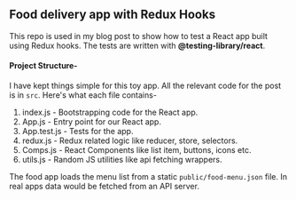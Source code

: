 ## Food delivery app with Redux Hooks

This repo is used in my blog post to show how to test a React app built using Redux hooks. The tests are written with **@testing-library/react**.

#### Project Structure-
I have kept things simple for this toy app. All the relevant code for the post is in `src`. Here's what each file contains-

1. index.js - Bootstrapping code for the React app.
2. App.js - Entry point for our React app.
3. App.test.js - Tests for the app.
4. redux.js - Redux related logic like reducer, store, selectors.
5. Comps.js - React Components like list item, buttons, icons etc.
6. utils.js - Random JS utilities like api fetching wrappers.

The food app loads the menu list from a static `public/food-menu.json` file. In real apps data would be fetched from an API server.
